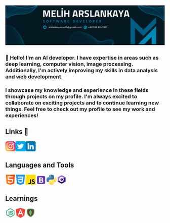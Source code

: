 <h1 align="center">
   <img src="Assets/melih.png" alt="Melih Arslankaya">
  </h1>
  
  
### 👋 Hello! I'm an AI developer. I have expertise in areas such as deep learning, computer vision, image processing. Additionally, I'm actively improving my skills in data analysis and web development. 

### I showcase my knowledge and experience in these fields through projects on my profile. I'm always excited to collaborate on exciting projects and to continue learning new things. Feel free to check out my profile to see my work and experiences!

  
## Links 🔗
  
<a href="https://www.instagram.com/meliharslankaya/">
  <img align="left" alt="Melih's Instagram" width="32px" src="Assets/instagram.png" />
  </a>
<a href="https://twitter.com/">
  <img align="left" alt="Melih Arslankaya | Twitter" width="32px" src="Assets/twitter.png" />
</a>
<a href="https://www.linkedin.com/in/melih-arslankaya/">
  <img align="left" alt="Melih's LinkedIN" width="32px" src="Assets/linkedin.png" />
</a> <br><br>

## Languages and Tools 
 
<a href="#">
  <img align="left" alt="HTML" width="32px" src="Assets/html.png" />
  </a>
<a href="#">
  <img align="left" alt="CSS" width="32px" src="Assets/css-3.png" />
  </a>
<a href="#">
  <img align="left" alt="Javascript" width="32px" src="Assets/js.png" />
</a>
<a href="#">
  <img align="left" alt="Bootstrap" width="34px" src="Assets/bootstrap.png" />
</a>
<a href="#">
  <img align="left" alt="Python" width="32px" src="Assets/python.png" />
</a>
<a href="#">
  <img align="left" alt="C#" width="32px" src="Assets/csharp.png" />
</a> <br> <br>
  
## Learnings
  
<a href="#">
  <img align="left" alt="HTML" width="32px" src="Assets/nodejs.png" />
</a>
<a href="#">
  <img align="left" alt="CSS" width="32px" src="Assets/angular.png" />
</a>
<a href="#">
  <img align="left" alt="Javascript" width="32px" src="Assets/mongo.png" />
</a>
